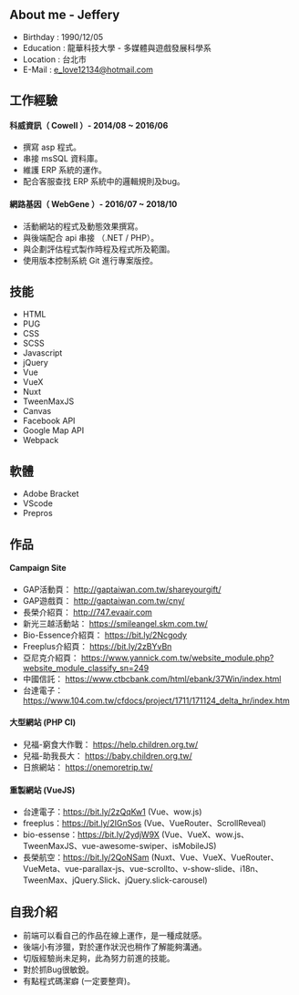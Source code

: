 ## About me - Jeffery

* Birthday : 1990/12/05
* Education : 龍華科技大學 - 多媒體與遊戲發展科學系
* Location : 台北市
* E-Mail : e_love12134@hotmail.com

## 工作經驗

#### 科威資訊（ Cowell ）- 2014/08 ~ 2016/06

* 撰寫 asp 程式。
* 串接 msSQL 資料庫。
* 維護 ERP 系統的運作。
* 配合客服查找 ERP 系統中的邏輯規則及bug。

#### 網路基因（ WebGene ）- 2016/07 ~ 2018/10

* 活動網站的程式及動態效果撰寫。
* 與後端配合 api 串接 （.NET / PHP）。
* 與企劃評估程式製作時程及程式所及範圍。
* 使用版本控制系統 Git 進行專案版控。

## 技能

* HTML
* PUG
* CSS
* SCSS
* Javascript
* jQuery
* Vue
* VueX
* Nuxt
* TweenMaxJS
* Canvas
* Facebook API
* Google Map API
* Webpack

## 軟體

* Adobe Bracket
* VScode
* Prepros


## 作品

#### Campaign Site
* GAP活動頁： http://gaptaiwan.com.tw/shareyourgift/
* GAP遊戲頁： http://gaptaiwan.com.tw/cny/
* 長榮介紹頁： http://747.evaair.com
* 新光三越活動站： https://smileangel.skm.com.tw/
* Bio-Essence介紹頁： https://bit.ly/2Ncgody
* Freeplus介紹頁： https://bit.ly/2zBYvBn
* 亞尼克介紹頁： https://www.yannick.com.tw/website_module.php?website_module_classify_sn=249
* 中國信託： https://www.ctbcbank.com/html/ebank/37Win/index.html
* 台達電子： https://www.104.com.tw/cfdocs/project/1711/171124_delta_hr/index.htm

#### 大型網站 (PHP CI)

* 兒福-窮食大作戰： https://help.children.org.tw/
* 兒福-助我長大： https://baby.children.org.tw/
* 日旅網站： https://onemoretrip.tw/

#### 重製網站 (VueJS)

* 台達電子：https://bit.ly/2zQqKw1 (Vue、wow.js)
* freeplus：https://bit.ly/2IGnSos (Vue、VueRouter、ScrollReveal)
* bio-essense：https://bit.ly/2ydjW9X (Vue、VueX、wow.js、TweenMaxJS、vue-awesome-swiper、isMobileJS)
* 長榮航空：https://bit.ly/2QoNSam (Nuxt、Vue、VueX、VueRouter、VueMeta、vue-parallax-js、vue-scrollto、v-show-slide、i18n、TweenMax、jQuery.Slick、jQuery.slick-carousel)

## 自我介紹

* 前端可以看自己的作品在線上運作，是一種成就感。
* 後端小有涉獵，對於運作狀況也稍作了解能夠溝通。
* 切版經驗尚未足夠，此為努力前進的技能。
* 對於抓Bug很敏銳。
* 有點程式碼潔癖 (一定要整齊)。
